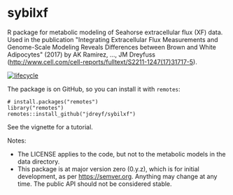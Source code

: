 # sybilxf
R package for metabolic modeling of Seahorse extracellular flux (XF) data. Used in the publication "Integrating Extracellular Flux Measurements and Genome-Scale Modeling Reveals Differences between Brown and White Adipocytes" (2017) by AK Ramirez, ..., JM Dreyfuss (http://www.cell.com/cell-reports/fulltext/S2211-1247(17)31717-5).

[![lifecycle](https://img.shields.io/badge/lifecycle-experimental-orange.svg)](https://www.tidyverse.org/lifecycle/#experimental)

The package is on GitHub, so you can install it with `remotes`:
```
# install.packages("remotes")
library("remotes")
remotes::install_github("jdreyf/sybilxf")
```
See the vignette for a tutorial.

Notes:
- The LICENSE applies to the code, but not to the metabolic models in the data directory.
- This package is at major version zero (0.y.z), which is for initial development, as per https://semver.org. Anything may change at any time. The public API should not be considered stable.
